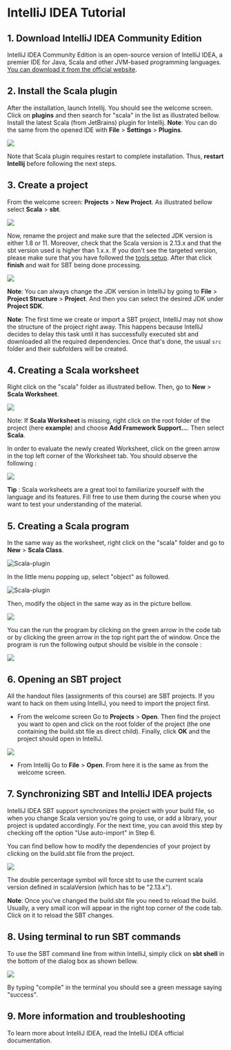 # IntelliJ IDEA Tutorial

## **1. Download IntelliJ IDEA Community Edition**

IntelliJ IDEA Community Edition is an open-source version of IntelliJ IDEA, a premier IDE for Java, Scala and other JVM-based programming languages. [You can download it from the official website](https://www.jetbrains.com/idea/download).

## **2. Install the Scala plugin**
After the installation, launch Intellij. You should see the welcome screen. Click on **plugins** and then search for "scala" in the list as illustrated bellow. Install the latest Scala (from JetBrains) plugin for Intellij.
**Note**: You can do the same from the opened IDE with **File** > **Settings** > **Plugins**.  

![](./intellij-tutorial-images/scala-plugin.png)

Note that Scala plugin requires restart to complete installation. Thus, **restart Intellij** before following the next steps.

## **3. Create a project**
From the welcome screen: **Projects** > **New Project**. As illustrated bellow select **Scala** > **sbt**.

![](./intellij-tutorial-images/create-project-1.png)

Now, rename the project and make sure that the selected JDK version is either 1.8 or 11. Moreover, check that the Scala version is 2.13.x and that the sbt version used is higher than 1.x.x. If you don't see the targeted version, please make sure that you have followed the [tools setup](https://www.coursera.org/learn/progfun1/supplement/BNOBK/tools-setup-please-read). After that click **finish** and wait for SBT being done processing.


![](./intellij-tutorial-images/create-project-2.png)

**Note**: You can always change the JDK version in IntelliJ by going to **File** > **Project Structure** > **Project**. And then you can select the desired JDK under **Project SDK**.
 
**Note**: The first time we create or import a SBT project, IntelliJ may not show the structure of the project right away. This happens because IntelliJ decides to delay this task until it has successfully executed sbt and downloaded all the required dependencies. Once that's done, the usual `src` folder and their subfolders will be created.

## **4. Creating a Scala worksheet**
Right click on the "scala" folder as illustrated bellow. Then, go to **New** > **Scala Worksheet**.

![](./intellij-tutorial-images/worksheet-1.png)

Note: If **Scala Worksheet** is missing, right click on the root folder of the project (here **example**) and choose **Add Framework Support...**. Then select **Scala**.

In order to evaluate the newly created Worksheet, click on the green arrow in the top left corner of the Worksheet tab. You should observe the following :

![](./intellij-tutorial-images/worksheet-2.png)

**Tip** : Scala worksheets are a great tool to familiarize yourself with the language and its features. Fill free to use them during the course when you want to test your understanding of the material.  


## **5. Creating a Scala program**

In the same way as the worksheet, right click on the "scala" folder and go to **New** > **Scala Class**.

![Scala-plugin](./intellij-tutorial-images/class-1.png)

In the little menu popping up, select "object" as followed.

![Scala-plugin](./intellij-tutorial-images/class-2.png)

Then, modify the object in the same way as in the picture bellow.

![](./intellij-tutorial-images/class-3.png)

You can the run the program by clicking on the green arrow in the code tab or by clicking the green arrow in the top right part the of window.
Once the program is run the following output should be visible in the console :

![](./intellij-tutorial-images/class-4.png)

## **6. Opening an SBT project**
All the handout files (assignments of this course) are SBT projects. If you want to hack on them using IntelliJ, you need to import the project first.

* From the welcome screen
Go to **Projects** > **Open**. Then find the project you want to open and click on the root folder of the project (the one containing the build.sbt file as direct child). Finally, click **OK** and the project should open in IntelliJ. 

![](./intellij-tutorial-images/open-1.png)

* From Intellij
Go to **File** > **Open**. From here it is the same as from the welcome screen.

## **7. Synchronizing SBT and IntelliJ IDEA projects**

IntelliJ  IDEA SBT support synchronizes the project with your build file, so when you change Scala version you're going to use, or add a library, your project is updated accordingly. For the next time, you can avoid this step by checking off the option "Use auto-import" in Step 6.

You can find bellow how to modify the dependencies of your project by clicking on the build.sbt file from the project.

![](./intellij-tutorial-images/dependencies-1.png)

The double percentage symbol will force sbt to use the current scala version defined in scalaVersion (which has to be "2.13.x").

**Note**: Once you've changed the build.sbt file you need to reload the build. Usually, a very small icon will appear in the right top corner of the code tab. Click on it to reload the SBT changes.

## **8. Using terminal to run SBT commands**

To use the SBT command line from within IntelliJ, simply click on **sbt shell** in the bottom of the dialog box as shown bellow.

![](./intellij-tutorial-images/shell-1.png)

By typing "compile" in the terminal you should see a green message saying "success".

## **9. More information and troubleshooting**

To learn more about IntelliJ IDEA, read the IntelliJ IDEA official documentation.
